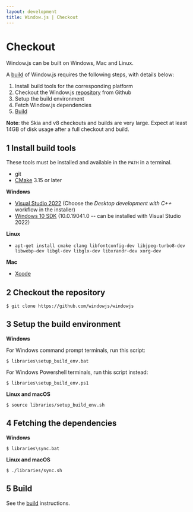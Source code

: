 ```yaml
---
layout: development
title: Window.js | Checkout
---
```


Checkout
========

Window.js can be built on Windows, Mac and Linux.

A [build](/dev/build) of Window.js requires the following steps, with details
below:

1. Install build tools for the corresponding platform
2. Checkout the Window.js [repository](https://github.com/windowjs/windowjs)
   from Github
3. Setup the build environment
4. Fetch Window.js dependencies
5. [Build](/dev/build)

**Note**: the Skia and v8 checkouts and builds are very large. Expect at least
14GB of disk usage after a full checkout and build.

1 Install build tools
---------------------

These tools must be installed and available in the `PATH` in a terminal.

*  git
*  [CMake](https://cmake.org/) 3.15 or later


**Windows**

*  [Visual Studio 2022](https://visualstudio.microsoft.com/) (Choose the *Desktop development with C++* workflow in the installer)
*  [Windows 10 SDK](https://developer.microsoft.com/en-us/windows/downloads/windows-sdk/) (10.0.19041.0 -- can be installed with Visual Studio 2022)


**Linux**

*  `apt-get install cmake clang libfontconfig-dev libjpeg-turbo8-dev libwebp-dev libgl-dev libglx-dev libxrandr-dev xorg-dev`


**Mac**

*  [Xcode](https://developer.apple.com/xcode/)


2 Checkout the repository
-------------------------

```shell
$ git clone https://github.com/windowjs/windowjs
```


3 Setup the build environment
-----------------------------

**Windows**

For Windows command prompt terminals, run this script:

```shell
$ libraries\setup_build_env.bat
```

For Windows Powershell terminals, run this script instead:

```shell
$ libraries\setup_build_env.ps1
```


**Linux and macOS**

```shell
$ source libraries/setup_build_env.sh
```


4 Fetching the dependencies
---------------------------

**Windows**

```shell
$ libraries\sync.bat
```


**Linux and macOS**

```shell
$ ./libraries/sync.sh
```


5 Build
-------

See the [build](/dev/build) instructions.
